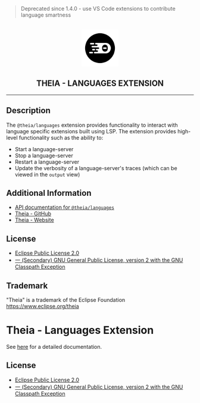 > Deprecated since 1.4.0 - use VS Code extensions to contribute language smartness

<div align='center'>

<br />

<img src='https://raw.githubusercontent.com/eclipse-theia/theia/master/logo/theia.svg?sanitize=true' alt='theia-ext-logo' width='100px' />

<h2>THEIA - LANGUAGES EXTENSION</h2>

<hr />

</div>

## Description

The `@theia/languages` extension provides functionality to interact with language specific extensions built using LSP.
The extension provides high-level functionality such as the ability to:
- Start a language-server
- Stop a language-server
- Restart a language-server
- Update the verbosity of a language-server's traces (which can be viewed in the `output` view)

## Additional Information

- [API documentation for `@theia/languages`](https://eclipse-theia.github.io/theia/docs/next/modules/languages.html)
- [Theia - GitHub](https://github.com/eclipse-theia/theia)
- [Theia - Website](https://theia-ide.org/)

## License

- [Eclipse Public License 2.0](http://www.eclipse.org/legal/epl-2.0/)
- [一 (Secondary) GNU General Public License, version 2 with the GNU Classpath Exception](https://projects.eclipse.org/license/secondary-gpl-2.0-cp)

## Trademark
"Theia" is a trademark of the Eclipse Foundation
https://www.eclipse.org/theia


# Theia - Languages Extension

See [here](https://www.theia-ide.org/doc/index.html) for a detailed documentation.

## License
- [Eclipse Public License 2.0](http://www.eclipse.org/legal/epl-2.0/)
- [一 (Secondary) GNU General Public License, version 2 with the GNU Classpath Exception](https://projects.eclipse.org/license/secondary-gpl-2.0-cp)
